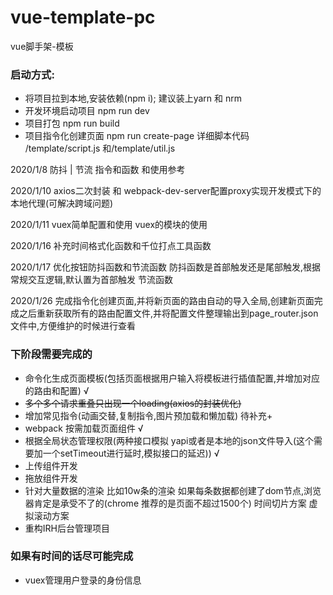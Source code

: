 # vue-template-pc
vue脚手架-模板

### 启动方式:

* 将项目拉到本地,安装依赖(npm i); 建议装上yarn 和 nrm
* 开发环境启动项目  npm run dev
* 项目打包 npm run build
* 项目指令化创建页面 npm run create-page  详细脚本代码 /template/script.js  和/template/util.js



2020/1/8 防抖 | 节流 指令和函数 和使用参考

2020/1/10 axios二次封装 和 webpack-dev-server配置proxy实现开发模式下的本地代理(可解决跨域问题)

2020/1/11 vuex简单配置和使用 vuex的模块的使用 

2020/1/16 补充时间格式化函数和千位打点工具函数

2020/1/17 优化按钮防抖函数和节流函数
        防抖函数是首部触发还是尾部触发,根据常规交互逻辑,默认置为首部触发
        节流函数

2020/1/26 完成指令化创建页面,并将新页面的路由自动的导入全局,创建新页面完成之后重新获取所有的路由配置文件,并将配置文件整理输出到page_router.json文件中,方便维护的时候进行查看


### 下阶段需要完成的
* 命令化生成页面模板(包括页面根据用户输入将模板进行插值配置,并增加对应的路由和配置)    √
* ~~多个多个请求重叠只出现一个loading(axios的封装优化)~~                            
* 增加常见指令(动画交替,复制指令,图片预加载和懒加载)                                待补充+
* webpack 按需加载页面组件                                                        √
* 根据全局状态管理权限(两种接口模拟 yapi或者是本地的json文件导入(这个需要加一个setTimeout进行延时,模拟接口的延迟))                                                               √
* 上传组件开发
* 拖放组件开发
* 针对大量数据的渲染 比如10w条的渲染  如果每条数据都创建了dom节点,浏览器肯定是承受不了的(chrome 推荐的是页面不超过1500个)   时间切片方案  虚拟滚动方案
* 重构IRH后台管理项目

### 如果有时间的话尽可能完成
* vuex管理用户登录的身份信息
